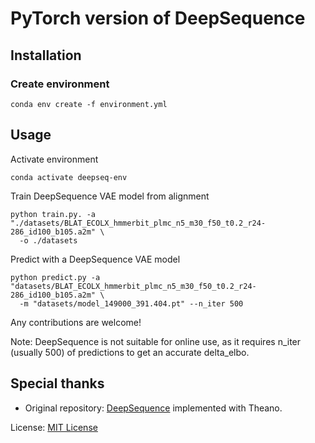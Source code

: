 # PyTorch version of DeepSequence

## Installation
### Create environment
```commandline
conda env create -f environment.yml 
```
## Usage
Activate environment
```commandline
conda activate deepseq-env
```
Train DeepSequence VAE model from alignment
```commandline
python train.py. -a "./datasets/BLAT_ECOLX_hmmerbit_plmc_n5_m30_f50_t0.2_r24-286_id100_b105.a2m" \
  -o ./datasets
```
Predict with a DeepSequence VAE model
```commandline
python predict.py -a "datasets/BLAT_ECOLX_hmmerbit_plmc_n5_m30_f50_t0.2_r24-286_id100_b105.a2m" \
  -m "datasets/model_149000_391.404.pt" --n_iter 500
```

Any contributions are welcome!

Note: DeepSequence is not suitable for online use, as it requires n_iter (usually 500) of predictions to get an accurate delta_elbo.

## Special thanks
- Original repository: [DeepSequence](https://github.com/debbiemarkslab/DeepSequence) implemented with Theano.

License: [MIT License](LICENSE) 